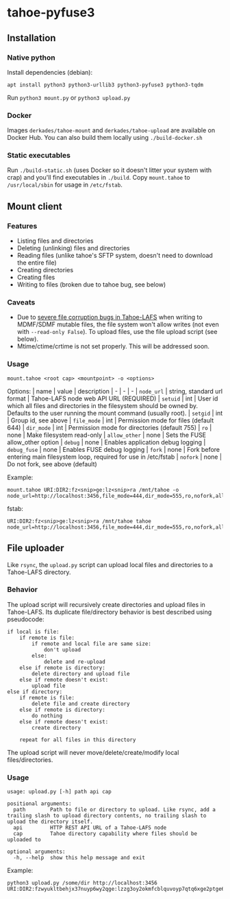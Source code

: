# tahoe-pyfuse3

## Installation

### Native python

Install dependencies (debian):
```
apt install python3 python3-urllib3 python3-pyfuse3 python3-tqdm
```

Run `python3 mount.py` or `python3 upload.py`

### Docker

Images `derkades/tahoe-mount` and `derkades/tahoe-upload` are available on Docker Hub. You can also build them locally using `./build-docker.sh`

### Static executables
Run `./build-static.sh` (uses Docker so it doesn't litter your system with crap) and you'll find executables in `./build`. Copy `mount.tahoe` to `/usr/local/sbin` for usage in `/etc/fstab`.

## Mount client

### Features
- Listing files and directories
- Deleting (unlinking) files and directories
- Reading files (unlike tahoe's SFTP system, doesn't need to download the entire file)
- Creating directories
- Creating files
- Writing to files (broken due to tahoe bug, see below)

### Caveats
- Due to [severe file corruption bugs in Tahoe-LAFS](https://tahoe-lafs.org/trac/tahoe-lafs/ticket/3818) when writing to MDMF/SDMF mutable files, the file system won't allow writes (not even with `--read-only False`). To upload files, use the file upload script (see below).
- Mtime/ctime/crtime is not set properly. This will be addressed soon.

### Usage
```
mount.tahoe <root cap> <mountpoint> -o <options>
```

Options:
| name | value | description
| - | - | -
| `node_url` | string, standard url format | Tahoe-LAFS node web API URL (REQUIRED)
| `setuid` | int | User id which all files and directories in the filesystem should be owned by. Defaults to the user running the mount command (usually root).
| `setgid` | int | Group id, see above
| `file_mode` | int | Permission mode for files (default 644)
| `dir_mode` | int | Permission mode for directories (default 755)
| `ro` | none | Make filesystem read-only
| `allow_other` | none | Sets the FUSE allow_other option
| `debug` | none | Enables application debug logging
| `debug_fuse` | none | Enables FUSE debug logging
| `fork` | none | Fork before entering main filesystem loop, required for use in /etc/fstab
| `nofork` | none | Do not fork, see above (default)

Example:
```
mount.tahoe URI:DIR2:fz<snip>ge:lz<snip>ra /mnt/tahoe -o node_url=http://localhost:3456,file_mode=444,dir_mode=555,ro,nofork,allow_other
```
fstab:
```
URI:DIR2:fz<snip>ge:lz<snip>ra /mnt/tahoe tahoe node_url=http://localhost:3456,file_mode=444,dir_mode=555,ro,nofork,allow_other
```

## File uploader
Like `rsync`, the `upload.py` script can upload local files and directories to a Tahoe-LAFS directory.


### Behavior
The upload script will recursively create directories and upload files in Tahoe-LAFS. Its duplicate file/directory behavior is best described using pseudocode:

```
if local is file:
    if remote is file:
        if remote and local file are same size:
            don't upload
        else:
            delete and re-upload
    else if remote is directory:
        delete directory and upload file
    else if remote doesn't exist:
        upload file
else if directory:
    if remote is file:
        delete file and create directory
    else if remote is directory:
        do nothing
    else if remote doesn't exist:
        create directory

    repeat for all files in this directory
```
The upload script will never move/delete/create/modify local files/directories.

### Usage
```
usage: upload.py [-h] path api cap

positional arguments:
  path        Path to file or directory to upload. Like rsync, add a trailing slash to upload directory contents, no trailing slash to upload the directory itself.
  api         HTTP REST API URL of a Tahoe-LAFS node
  cap         Tahoe directory capability where files should be uploaded to

optional arguments:
  -h, --help  show this help message and exit
```

Example:
```
python3 upload.py /some/dir http://localhost:3456 URI:DIR2:fzwyukltbehjx37nuyp6wy2qge:lzzg3oy2okmfcblquvoyp7qtq6xge2ptge6srogn56hbn7ckhgra
```
